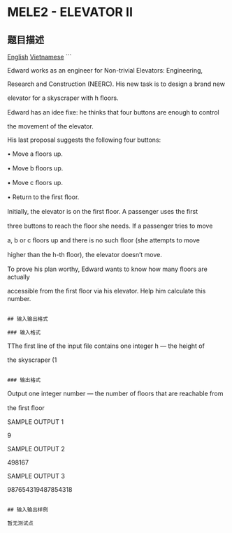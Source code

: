 # MELE2 - ELEVATOR II

## 题目描述

 [English](/problems/MELE2/en/) [Vietnamese](/problems/MELE2/vn/) ```

Edward works as an engineer for Non-trivial Elevators: Engineering,

Research and Construction (NEERC). His new task is to design a brand new

elevator for a skyscraper with h ﬂoors.

Edward has an idee ﬁxe: he thinks that four buttons are enough to control

the movement of the elevator.

His last proposal suggests the following four buttons:

• Move a ﬂoors up.

• Move b ﬂoors up.

• Move c ﬂoors up.

• Return to the ﬁrst ﬂoor.

Initially, the elevator is on the ﬁrst ﬂoor. A passenger uses the ﬁrst

three buttons to reach the ﬂoor she needs. If a passenger tries to move

a, b or c ﬂoors up and there is no such ﬂoor (she attempts to move

higher than the h-th ﬂoor), the elevator doesn’t move.

To prove his plan worthy, Edward wants to know how many ﬂoors are actually

accessible from the ﬁrst ﬂoor via his elevator. Help him calculate this number.

```

## 输入输出格式

### 输入格式

```

TThe ﬁrst line of the input ﬁle contains one integer h — the height of

the skyscraper (1

```

### 输出格式

```

Output one integer number — the number of ﬂoors that are reachable from

the ﬁrst ﬂoor

SAMPLE OUTPUT 1

9

SAMPLE OUTPUT 2

498167

SAMPLE OUTPUT 3

987654319487854318

```

## 输入输出样例

暂无测试点

